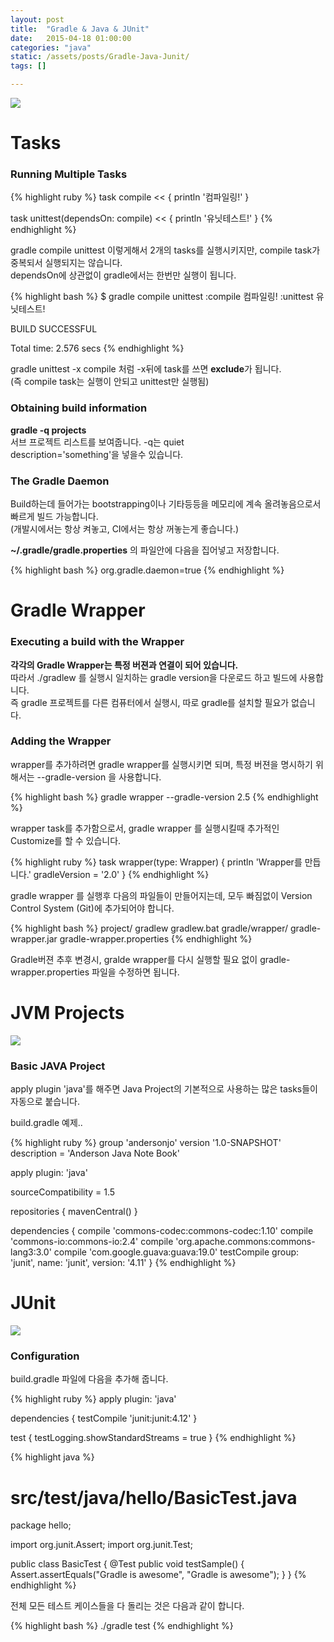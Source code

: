 ```yaml
---
layout: post
title:  "Gradle & Java & JUnit"
date:   2015-04-18 01:00:00
categories: "java"
static: /assets/posts/Gradle-Java-Junit/
tags: []

---
```


<img src="{{ page.static }}gradle.png" class="img-responsive img-rounded">


# Tasks

### Running Multiple Tasks

{% highlight ruby %}
task compile << {
    println '컴파일링!'
}

task unittest(dependsOn: compile) << {
    println '유닛테스트!'
}
{% endhighlight %}

gradle compile unittest 이렇게해서 2개의 tasks를 실행시키지만, compile task가 중복되서 실행되지는 않습니다.<br>
dependsOn에 상관없이 gradle에서는 한번만 실행이 됩니다.

{% highlight bash %}
$ gradle compile unittest
:compile
컴파일링!
:unittest
유닛테스트!

BUILD SUCCESSFUL

Total time: 2.576 secs
{% endhighlight %}

gradle unittest -x compile 처럼 -x뒤에 task를 쓰면 **exclude**가 됩니다. <br>
(즉 compile task는 실행이 안되고 unittest만 실행됨)

### Obtaining build information

**gradle -q projects**<br>
서브 프로젝트 리스트를 보여줍니다. -q는  quiet <br>
description='something'을 넣을수 있습니다.

### The Gradle Daemon 

Build하는데 들어가는 bootstrapping이나 기타등등을 메모리에 계속 올려놓음으로서 빠르게 빌드 가능합니다.<br>
(개발시에서는 항상 켜놓고, CI에서는 항상 꺼놓는게 좋습니다.)

**~/.gradle/gradle.properties** 의 파일안에 다음을 집어넣고 저장합니다.

{% highlight bash %}
org.gradle.daemon=true
{% endhighlight %}


# Gradle Wrapper

### Executing a build with the Wrapper

**각각의 Gradle Wrapper는 특정 버젼과 연결이 되어 있습니다.** <br>
따라서 ./gradlew <task>를 실행시 일치하는 gradle version을 다운로드 하고 빌드에 사용합니다.<br>
즉 gradle 프로젝트를 다른 컴퓨터에서 실행시, 따로 gradle를 설치할 필요가 없습니다.

### Adding the Wrapper

wrapper를 추가하려면 gradle wrapper를 실행시키면 되며, 특정 버젼을 명시하기 위해서는 --gradle-version <version>을 사용합니다.

{% highlight bash %}
gradle wrapper --gradle-version 2.5
{% endhighlight %}

wrapper task를 추가함으로서, gradle wrapper 를 실행시킬때 추가적인 Customize를 할 수 있습니다.

{% highlight ruby %}
task wrapper(type: Wrapper) {
    println 'Wrapper를 만듭니다.'
    gradleVersion = '2.0'
}
{% endhighlight %}

gradle wrapper 를 실행후 다음의 파일들이 만들어지는데, 모두 빠짐없이 Version Control System (Git)에 추가되어야 합니다.

{% highlight bash %}
project/
  gradlew
  gradlew.bat
  gradle/wrapper/
    gradle-wrapper.jar
    gradle-wrapper.properties
{% endhighlight %}

Gradle버젼 추후 변경시, gralde wrapper를 다시 실행할 필요 없이 gradle-wrapper.properties 파일을 수정하면 됩니다.



# JVM Projects

<img src="{{ page.static }}coffee.jpg" class="img-responsive img-rounded">

### Basic JAVA Project

apply plugin 'java'를 해주면 Java Project의 기본적으로 사용하는 많은 tasks들이 자동으로 붙습니다.

build.gradle 예제..

{% highlight ruby %}
group 'andersonjo'
version '1.0-SNAPSHOT'
description = 'Anderson Java Note Book'

apply plugin: 'java'

sourceCompatibility = 1.5

repositories {
    mavenCentral()
}

dependencies {
    compile 'commons-codec:commons-codec:1.10'
    compile 'commons-io:commons-io:2.4'
    compile 'org.apache.commons:commons-lang3:3.0'
    compile 'com.google.guava:guava:19.0'
    testCompile group: 'junit', name: 'junit', version: '4.11'
}
{% endhighlight %}





# JUnit

<img src="{{ page.static }}tested.png" class="img-responsive img-rounded">

### Configuration

build.gradle 파일에 다음을 추가해 줍니다.

{% highlight ruby %}
apply plugin: 'java'

dependencies {
  testCompile 'junit:junit:4.12'
}

test {
    testLogging.showStandardStreams = true
}
{% endhighlight %}

 

{% highlight java %}
# src/test/java/hello/BasicTest.java
package hello;

import org.junit.Assert;
import org.junit.Test;

public class BasicTest {
    @Test
    public void testSample() {
        Assert.assertEquals("Gradle is awesome", "Gradle is awesome");
    }
}
{% endhighlight %}

전체 모든 테스트 케이스들을 다 돌리는 것은 다음과 같이 합니다.

{% highlight bash %}
./gradle test
{% endhighlight %}
